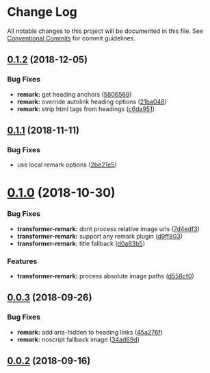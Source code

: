 # Change Log

All notable changes to this project will be documented in this file.
See [Conventional Commits](https://conventionalcommits.org) for commit guidelines.

<a name="0.1.2"></a>
## [0.1.2](https://github.com/gridsome/gridsome/tree/master/packages/remark-prismjs/compare/@gridsome/transformer-remark@0.1.1...@gridsome/transformer-remark@0.1.2) (2018-12-05)


### Bug Fixes

* **remark:** get heading anchors ([5806569](https://github.com/gridsome/gridsome/tree/master/packages/remark-prismjs/commit/5806569))
* **remark:** override autolink heading options ([21ba048](https://github.com/gridsome/gridsome/tree/master/packages/remark-prismjs/commit/21ba048))
* **remark:** strip html tags from headings ([c6da951](https://github.com/gridsome/gridsome/tree/master/packages/remark-prismjs/commit/c6da951))





<a name="0.1.1"></a>
## [0.1.1](https://github.com/gridsome/gridsome/tree/master/packages/remark-prismjs/compare/@gridsome/transformer-remark@0.1.0...@gridsome/transformer-remark@0.1.1) (2018-11-11)


### Bug Fixes

* use local remark options ([2be21e5](https://github.com/gridsome/gridsome/tree/master/packages/remark-prismjs/commit/2be21e5))





<a name="0.1.0"></a>
# [0.1.0](https://github.com/gridsome/gridsome/compare/@gridsome/transformer-remark@0.0.3...@gridsome/transformer-remark@0.1.0) (2018-10-30)


### Bug Fixes

* **transformer-remark:** dont process relative image urls ([7d4edf3](https://github.com/gridsome/gridsome/commit/7d4edf3))
* **transformer-remark:** support any remark plugin ([d9ff803](https://github.com/gridsome/gridsome/commit/d9ff803))
* **transformer-remark:** title fallback ([d0a83b5](https://github.com/gridsome/gridsome/commit/d0a83b5))


### Features

* **transformer-remark:** process absolute image paths ([d558cf0](https://github.com/gridsome/gridsome/commit/d558cf0))


<a name="0.0.3"></a>
## [0.0.3](https://github.com/gridsome/gridsome/compare/142896c2454016dc989a7872faffec7263fc658c...@gridsome/transformer-remark@0.0.3) (2018-09-26)


### Bug Fixes

* **remark:** add aria-hidden to heading links ([45a276f](https://github.com/gridsome/gridsome/commit/45a276f))
* **remark:** noscript fallback image ([34ad69d](https://github.com/gridsome/gridsome/commit/34ad69d))



<a name="0.0.2"></a>
## [0.0.2](https://github.com/gridsome/gridsome/compare/142896c2454016dc989a7872faffec7263fc658c...@gridsome/transformer-remark@0.0.3) (2018-09-16)
